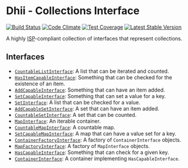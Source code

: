 # Dhii - Collections Interface

[![Build Status](https://travis-ci.org/Dhii/collections-interface.svg?branch=develop)](https://travis-ci.org/Dhii/collections-interface)
[![Code Climate](https://codeclimate.com/github/Dhii/collections-interface/badges/gpa.svg)](https://codeclimate.com/github/Dhii/collections-interface)
[![Test Coverage](https://codeclimate.com/github/Dhii/collections-interface/badges/coverage.svg)](https://codeclimate.com/github/Dhii/collections-interface/coverage)
[![Latest Stable Version](https://poser.pugx.org/dhii/collections-interface/version)](https://packagist.org/packages/dhii/collections-interface)

A highly [ISP][ISP]-compliant collection of interfaces that represent collections.

## Interfaces
- [`CountableListInterface`][CountableListInterface]: A list that can be iterated and counted.
- [`HasItemCapableInterface`][HasItemCapableInterface]: Something that can be checked for the existence of an item.
- [`AddCapableInterface`][AddCapableInterface]: Something that can have an item added.
- [`SetCapableInterface`][SetCapableInterface]: Something that can set a value for a key.
- [`SetInterface`][SetInterface]: A list that can be checked for a value.
- [`AddCapableSetInterface`][AddCapableSetInterface]: A set that can have an item added.
- [`CountableSetInterface`][CountableSetInterface]: A set that can be counted.
- [`MapInterface`][MapInterface]: An iterable container.
- [`CountableMapInterface`][CountableMapInterface]: A countable map.
- [`SetCapableMapInterface`][SetCapableMapInterface]: A map that can have a value set for a key.
- [`ContainerFactoryInterface`][]: A factory of `ContainerInterface` objects.
- [`MapFactoryInterface`][]: A factory of `MapInterface` objects.
- [`HasCapableInterface`][]: Something that can check for a given key.
- [`ContainerInterface`][]: A container implementing `HasCapableInterface`.


[Dhii]: https://github.com/Dhii/dhii
[ISP]: https://en.wikipedia.org/wiki/Interface_segregation_principle

[CountableListInterface]:                           src/CountableListInterface.php
[SetInterface]:                                     src/SetInterface.php
[CountableSetInterface]:                            src/CountableSetInterface.php
[MapInterface]:                                     src/MapInterface.php
[CountableMapInterface]:                            src/CountableMapInterface.php
[AddCapableInterface]:                              src/AddCapableInterface.php
[HasItemCapableInterface]:                          src/HasItemCapableInterface.php
[AddCapableSetInterface]:                           src/AddCapableSetInterface.php
[SetCapableInterface]:                              src/SetCapableInterface.php
[SetCapableMapInterface]:                           src/SetCapableMapInterface.php
[`MapFactoryInterface`]:                            src/MapFactoryInterface.php
[`ContainerFactoryInterface`]:                      src/ContainerFactoryInterface.php
[`HasCapableInterface`]:                            src/HasCapableInterface.php
[`ContainerInterface`]:                             src/ContainerInterface.php
